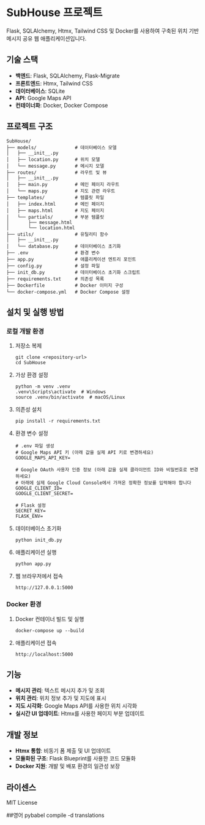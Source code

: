 # SubHouse 프로젝트

Flask, SQLAlchemy, Htmx, Tailwind CSS 및 Docker를 사용하여 구축된 위치 기반 메시지 공유 웹 애플리케이션입니다.

## 기술 스택

- **백엔드**: Flask, SQLAlchemy, Flask-Migrate
- **프론트엔드**: Htmx, Tailwind CSS
- **데이터베이스**: SQLite
- **API**: Google Maps API
- **컨테이너화**: Docker, Docker Compose

## 프로젝트 구조

```
SubHouse/
├── models/              # 데이터베이스 모델
│   ├── __init__.py
│   ├── location.py      # 위치 모델
│   └── message.py       # 메시지 모델
├── routes/              # 라우트 및 뷰
│   ├── __init__.py
│   ├── main.py          # 메인 페이지 라우트
│   └── maps.py          # 지도 관련 라우트
├── templates/           # 템플릿 파일
│   ├── index.html       # 메인 페이지
│   ├── maps.html        # 지도 페이지
│   └── partials/        # 부분 템플릿
│       ├── message.html
│       └── location.html
├── utils/               # 유틸리티 함수
│   ├── __init__.py
│   └── database.py      # 데이터베이스 초기화
├── .env                 # 환경 변수
├── app.py               # 애플리케이션 엔트리 포인트
├── config.py            # 설정 파일
├── init_db.py           # 데이터베이스 초기화 스크립트
├── requirements.txt     # 의존성 목록
├── Dockerfile           # Docker 이미지 구성
└── docker-compose.yml   # Docker Compose 설정
```

## 설치 및 실행 방법

### 로컬 개발 환경

1. 저장소 복제
   ```
   git clone <repository-url>
   cd SubHouse
   ```

2. 가상 환경 설정
   ```
   python -m venv .venv
   .venv\Scripts\activate  # Windows
   source .venv/bin/activate  # macOS/Linux
   ```

3. 의존성 설치
   ```
   pip install -r requirements.txt
   ```

4. 환경 변수 설정
   ```
   # .env 파일 생성
   # Google Maps API 키 (아래 값을 실제 API 키로 변경하세요)
   GOOGLE_MAPS_API_KEY=

   # Google OAuth 사용자 인증 정보 (아래 값을 실제 클라이언트 ID와 비밀번호로 변경하세요)
   # 아래에 실제 Google Cloud Console에서 가져온 정확한 정보를 입력해야 합니다
   GOOGLE_CLIENT_ID=
   GOOGLE_CLIENT_SECRET=

   # Flask 설정
   SECRET_KEY=
   FLASK_ENV=

   ```

5. 데이터베이스 초기화
   ```
   python init_db.py
   ```

6. 애플리케이션 실행
   ```
   python app.py
   ```

7. 웹 브라우저에서 접속
   ```
   http://127.0.0.1:5000
   ```

### Docker 환경

1. Docker 컨테이너 빌드 및 실행
   ```
   docker-compose up --build
   ```

2. 애플리케이션 접속
   ```
   http://localhost:5000
   ```

## 기능

- **메시지 관리**: 텍스트 메시지 추가 및 조회
- **위치 관리**: 위치 정보 추가 및 지도에 표시
- **지도 시각화**: Google Maps API를 사용한 위치 시각화
- **실시간 UI 업데이트**: Htmx를 사용한 페이지 부분 업데이트

## 개발 정보

- **Htmx 통합**: 비동기 폼 제출 및 UI 업데이트
- **모듈화된 구조**: Flask Blueprint를 사용한 코드 모듈화
- **Docker 지원**: 개발 및 배포 환경의 일관성 보장

## 라이센스

MIT License


##영어
pybabel compile -d translations

